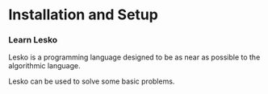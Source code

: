 # Installation and Setup

### Learn Lesko
Lesko is a programming language designed to be as near as possible to the algorithmic language.

Lesko can be used to solve some basic problems.
